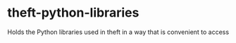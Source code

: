 # theft-python-libraries
Holds the Python libraries used in theft in a way that is convenient to access
